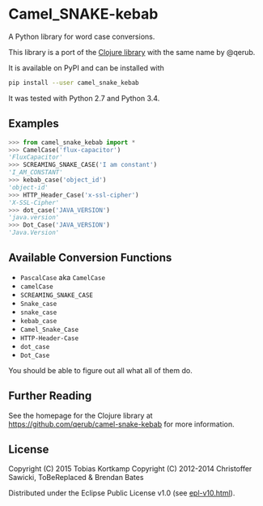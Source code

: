 # Camel_SNAKE-kebab

A Python library for word case conversions.

This library is a port of the
[Clojure library](https://github.com/qerub/camel-snake-kebab) with the
same name by @qerub.

It is available on PyPI and can be installed with

```bash
pip install --user camel_snake_kebab
```

It was tested with Python 2.7 and Python 3.4.

## Examples

```python
>>> from camel_snake_kebab import *
>>> CamelCase('flux-capacitor')
'FluxCapacitor'
>>> SCREAMING_SNAKE_CASE('I am constant')
'I_AM_CONSTANT'
>>> kebab_case('object_id')
'object-id'
>>> HTTP_Header_Case('x-ssl-cipher')
'X-SSL-Cipher'
>>> dot_case('JAVA_VERSION')
'java.version'
>>> Dot_Case('JAVA_VERSION')
'Java.Version'
```

## Available Conversion Functions

* `PascalCase` aka `CamelCase`
* `camelCase`
* `SCREAMING_SNAKE_CASE`
* `Snake_case`
* `snake_case`
* `kebab_case`
* `Camel_Snake_Case`
* `HTTP-Header-Case`
* `dot_case`
* `Dot_Case`

You should be able to figure out all what all of them do.

## Further Reading

See the homepage for the Clojure library at
https://github.com/qerub/camel-snake-kebab for more information.

## License

Copyright (C) 2015 Tobias Kortkamp
Copyright (C) 2012-2014 Christoffer Sawicki, ToBeReplaced & Brendan Bates

Distributed under the Eclipse Public License v1.0 (see
[epl-v10.html](epl-v10.html)).
